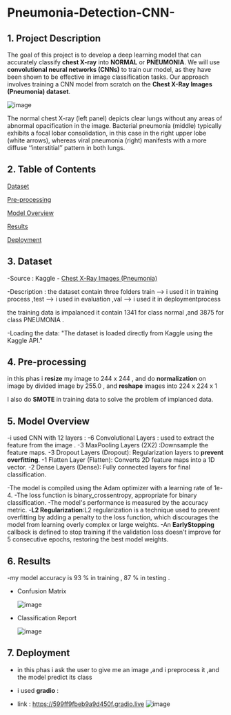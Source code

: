 # Pneumonia-Detection-CNN-

## 1. Project Description
The goal of this project is to develop a deep learning model that can accurately classify **chest X-ray** into **NORMAL** or **PNEUMONIA**. We will use **convolutional neural networks (CNNs)** to train our model, as they have been shown to be effective in image classification tasks. Our approach involves training a CNN model from scratch on the **Chest X-Ray Images (Pneumonia) dataset**.

![image](https://github.com/user-attachments/assets/fc51f246-eca1-4d16-9c51-8c0b5a101895)

The normal chest X-ray (left panel) depicts clear lungs without any areas of abnormal opacification in the image. Bacterial pneumonia (middle) typically exhibits a focal lobar consolidation, in this case in the right upper lobe (white arrows), whereas viral pneumonia (right) manifests with a more diffuse ‘‘interstitial’’ pattern in both lungs.


## 2. Table of Contents

[Dataset](https://github.com/elnemr19/Pneumonia-Detection-CNN-/tree/main?tab=readme-ov-file#3-dataset)

[Pre-processing ](https://github.com/elnemr19/Pneumonia-Detection-CNN-/blob/main/README.md#4-pre-processing)

[Model Overview](https://github.com/elnemr19/Pneumonia-Detection-CNN-/tree/main?tab=readme-ov-file#4-model-overview)

[Results]()

[Deployment](https://github.com/elnemr19/Pneumonia-Detection-CNN-/blob/main/README.md#7-deployment)

## 3. Dataset

-Source : Kaggle - [Chest X-Ray Images (Pneumonia)](https://www.kaggle.com/datasets/paultimothymooney/chest-xray-pneumonia/data)

-Description : the dataset contain three folders train --> i used it in training process ,test  --> i used in evaluation ,val --> i used it in deploymentprocess

the training data is impalanced  it contain 1341 for class normal  ,and 3875 for class PNEUMONIA . 

-Loading the data: "The dataset is loaded directly from Kaggle using the Kaggle API."


## 4. Pre-processing 

in this phas i **resize** my image to 244 x 244  , and do **normalization** on image by divided image by 255.0 ,
and **reshape** images into 224 x 224 x 1

I also do **SMOTE** in training data to solve the problem of implanced data. 

## 5. Model Overview

-i used CNN with 12 layers :
-6 Convolutional Layers : used to extract the feature from the image .
-3 MaxPooling Layers (2X2) :Downsample the feature maps.
-3 Dropout Layers (Dropout): Regularization layers to **prevent overfitting**.
-1 Flatten Layer (Flatten): Converts 2D feature maps into a 1D vector.
-2 Dense Layers (Dense): Fully connected layers for final classification.


-The model is compiled using the Adam optimizer with a learning rate of 1e-4.
-The loss function is binary_crossentropy, appropriate for binary classification.
-The model's performance is measured by the accuracy metric.
-**L2 Regularization**:L2 regularization is a technique used to prevent overfitting by adding a penalty to the loss function, which discourages the model from learning overly complex or large weights.
-An **EarlyStopping** callback is defined to stop training if the validation loss doesn't improve for 5 consecutive epochs, restoring the best model weights.



## 6. Results

-my model accuracy is 93 % in training , 87 % in testing .

- Confusion Matrix


  ![image](https://github.com/user-attachments/assets/0712168e-a358-4e37-a3e6-2dc82fc379dd)


- Classification Report
 

    ![image](https://github.com/user-attachments/assets/593c9b20-3597-4629-b68d-4992edf896d0)






## 7. Deployment

- in this phas i ask the user to give me an image ,and i preprocess it ,and the model predict its class

- i used **gradio** :
- link : https://599ff9fbeb9a9d450f.gradio.live
![image](https://github.com/user-attachments/assets/33a292f5-3285-45f3-8e20-c9909a8bda49)







